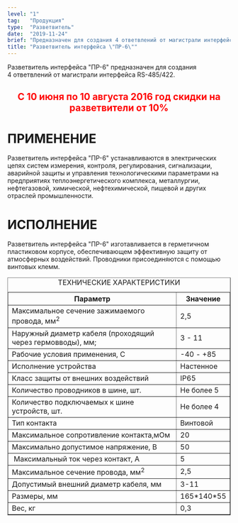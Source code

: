 ```yaml
---
level: "1"
tag:   "Продукция"
type:  "Разветвитель"
date:  "2019-11-24"
brief: "Предназначен для создания 4 ответвлений от магистрали интерфейса RS-485/422. Исполнение IP65."
title: "Разветвитель интерфейса \"ПР-6\""
---
```


<p>Разветвитель интерфейса "ПР-6" предназначен для создания 4&nbsp;ответвлений от магистрали интерфейса RS-485/422.</p>
<h2 style="text-align: center;"><span style="color: #ff0000;">С 10 июня по 10 августа 2016 год скидки на разветвители от 10%</span></h2>
<h1>ПРИМЕНЕНИЕ</h1>
<p>Разветвитель интерфейса "ПР-6" устанавливаются в электрических цепях систем измерения, контроля, регулирования, сигнализации, аварийной защиты и управления технологическими параметрами на предприятиях теплоэнергетического комплекса, металлургии, нефтегазовой, химической, нефтехимической, пищевой и других отраслей промышленности.</p>
<h1>ИСПОЛНЕНИЕ</h1>
<p>Разветвитель интерфейса "ПР-6" изготавливается в герметичном пластиковом корпусе, обеспечивающем эффективную защиту от атмосферных воздействий. Проводники присоединяются с помощью винтовых клемм.</p>
<table border="1" class="tech-table"><caption>ТЕХНИЧЕСКИЕ ХАРАКТЕРИСТИКИ</caption>
<tbody>
<tr><th>Параметр</th><th>Значение</th></tr>
<tr>
<td class="td-1">Максимальное сечение зажимаемого провода, мм<sup>2</sup></td>
<td class="td-2">2,5</td>
</tr>
<tr>
<td class="td-1">Наружный диаметр кабеля (проходящий через гермовводы), мм;</td>
<td class="td-2">3 - 11</td>
</tr>
<tr>
<td class="td-1">Рабочие условия применения, С</td>
<td class="td-2">-40 - +85</td>
</tr>
<tr>
<td class="td-1">Исполнение устройства</td>
<td class="td-2">Настенное</td>
</tr>
<tr>
<td>Класс защиты от внешних воздействий</td>
<td class="td-2">IP65</td>
</tr>
<tr>
<td class="td-1">Количество проводников в шине, шт.</td>
<td class="td-2">Не более 5</td>
</tr>
<tr>
<td class="td-1">Количество подключаемых к шине устройств, шт.</td>
<td class="td-2">Не более 4</td>
</tr>
<tr>
<td class="td-1">Тип контакта</td>
<td class="td-2">Винтовой</td>
</tr>
<tr>
<td class="td-1">Максимальное сопротивление контакта,мОм</td>
<td class="td-2">20</td>
</tr>
<tr>
<td class="td-1">Максимально допустимое напряжение, В</td>
<td class="td-2">50</td>
</tr>
<tr>
<td class="td-1">&nbsp;Максимальный ток через контакт, А</td>
<td class="td-2">5</td>
</tr>
<tr>
<td class="td-1">Максимальное сечение провода, мм<sup>2</sup></td>
<td class="td-2">2,5</td>
</tr>
<tr>
<td class="td-1">Допустимый внешний диаметр кабеля, мм</td>
<td class="td-2">3-11</td>
</tr>
<tr>
<td class="td-1">Размеры, мм</td>
<td class="td-2">165*140*55</td>
</tr>
<tr>
<td class="td-1">Вес, кг</td>
<td class="td-2">0,3</td>
</tr>
</tbody>
</table>